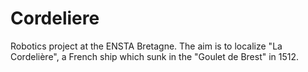 # Cordeliere
Robotics project at the ENSTA Bretagne. The aim is to localize "La Cordelière", a French ship which sunk in the "Goulet de Brest" in 1512.
